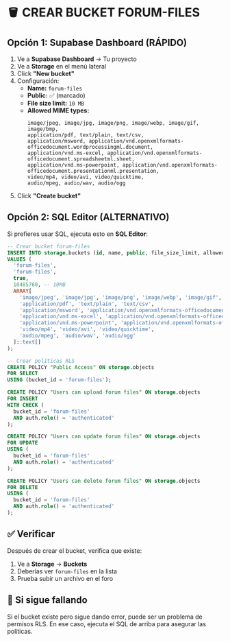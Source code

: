 # 🪣 CREAR BUCKET FORUM-FILES

## Opción 1: Supabase Dashboard (RÁPIDO)

1. Ve a **Supabase Dashboard** → Tu proyecto
2. Ve a **Storage** en el menú lateral
3. Click **"New bucket"**
4. Configuración:
   - **Name:** `forum-files`
   - **Public:** ✅ (marcado)
   - **File size limit:** `10 MB`
   - **Allowed MIME types:** 
     ```
     image/jpeg, image/jpg, image/png, image/webp, image/gif, image/bmp,
     application/pdf, text/plain, text/csv,
     application/msword, application/vnd.openxmlformats-officedocument.wordprocessingml.document,
     application/vnd.ms-excel, application/vnd.openxmlformats-officedocument.spreadsheetml.sheet,
     application/vnd.ms-powerpoint, application/vnd.openxmlformats-officedocument.presentationml.presentation,
     video/mp4, video/avi, video/quicktime,
     audio/mpeg, audio/wav, audio/ogg
     ```
5. Click **"Create bucket"**

## Opción 2: SQL Editor (ALTERNATIVO)

Si prefieres usar SQL, ejecuta esto en **SQL Editor**:

```sql
-- Crear bucket forum-files
INSERT INTO storage.buckets (id, name, public, file_size_limit, allowed_mime_types)
VALUES (
  'forum-files',
  'forum-files',
  true,
  10485760, -- 10MB
  ARRAY[
    'image/jpeg', 'image/jpg', 'image/png', 'image/webp', 'image/gif', 'image/bmp',
    'application/pdf', 'text/plain', 'text/csv',
    'application/msword', 'application/vnd.openxmlformats-officedocument.wordprocessingml.document',
    'application/vnd.ms-excel', 'application/vnd.openxmlformats-officedocument.spreadsheetml.sheet',
    'application/vnd.ms-powerpoint', 'application/vnd.openxmlformats-officedocument.presentationml.presentation',
    'video/mp4', 'video/avi', 'video/quicktime',
    'audio/mpeg', 'audio/wav', 'audio/ogg'
  ]::text[]
);

-- Crear políticas RLS
CREATE POLICY "Public Access" ON storage.objects 
FOR SELECT 
USING (bucket_id = 'forum-files');

CREATE POLICY "Users can upload forum files" ON storage.objects 
FOR INSERT 
WITH CHECK (
  bucket_id = 'forum-files' 
  AND auth.role() = 'authenticated'
);

CREATE POLICY "Users can update forum files" ON storage.objects 
FOR UPDATE 
USING (
  bucket_id = 'forum-files' 
  AND auth.role() = 'authenticated'
);

CREATE POLICY "Users can delete forum files" ON storage.objects 
FOR DELETE 
USING (
  bucket_id = 'forum-files' 
  AND auth.role() = 'authenticated'
);
```

## ✅ Verificar

Después de crear el bucket, verifica que existe:
1. Ve a **Storage** → **Buckets**
2. Deberías ver `forum-files` en la lista
3. Prueba subir un archivo en el foro

## 🚨 Si sigue fallando

Si el bucket existe pero sigue dando error, puede ser un problema de permisos RLS. En ese caso, ejecuta el SQL de arriba para asegurar las políticas.
